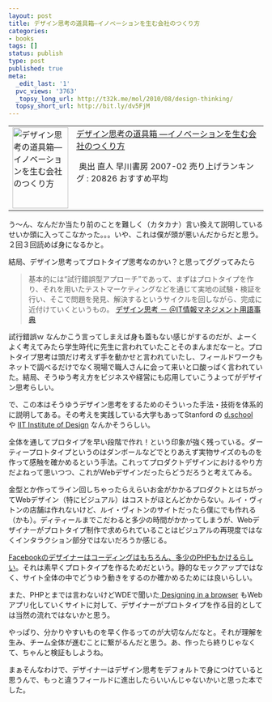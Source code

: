 ```yaml
---
layout: post
title: デザイン思考の道具箱―イノベーションを生む会社のつくり方
categories:
- books
tags: []
status: publish
type: post
published: true
meta:
  _edit_last: '1'
  pvc_views: '3763'
  _topsy_long_url: http://t32k.me/mol/2010/08/design-thinking/
  topsy_short_url: http://bit.ly/dv5FjM
---
```

<table border="0" cellpadding="5">
<tbody>
<tr>
<td valign="top"><a href="http://www.amazon.co.jp/exec/obidos/ASIN/4152087994/warikiru-22/ref=nosim/" target="_blank"><img class="fig" src="http://ecx.images-amazon.com/images/I/51rvYPq7hUL._SL160_.jpg" border="0" alt="デザイン思考の道具箱―イノベーションを生む会社のつくり方" width="110" height="160" /></a></td>
<td valign="top"><span><a href="http://www.amazon.co.jp/%E3%83%87%E3%82%B6%E3%82%A4%E3%83%B3%E6%80%9D%E8%80%83%E3%81%AE%E9%81%93%E5%85%B7%E7%AE%B1%E2%80%95%E3%82%A4%E3%83%8E%E3%83%99%E3%83%BC%E3%82%B7%E3%83%A7%E3%83%B3%E3%82%92%E7%94%9F%E3%82%80%E4%BC%9A%E7%A4%BE%E3%81%AE%E3%81%A4%E3%81%8F%E3%82%8A%E6%96%B9-%E5%A5%A5%E5%87%BA-%E7%9B%B4%E4%BA%BA/dp/4152087994%3FSubscriptionId%3D15SMZCTB9V8NGR2TW082%26tag%3Dwarikiru-22%26linkCode%3Dxm2%26camp%3D2025%26creative%3D165953%26creativeASIN%3D4152087994" target="_blank">デザイン思考の道具箱
―イノベーションを生む会社のつくり方

</a><img style="border: none;" src="http://www.assoc-amazon.jp/e/ir?t=warikiru-22&amp;l=ur2&amp;o=9" alt="" width="1" height="1" />
奥出 直人 <span>早川書房  2007-02
売り上げランキング : 20826
おすすめ平均  <img src="http://g-images.amazon.com/images/G/01/detail/stars-4-5.gif" alt="" /></span>

</span></td>
</tr>
</tbody>
</table>
う〜ん、なんだか当たり前のことを難しく（カタカナ）言い換えて説明しているせいか頭に入ってこなかった。。。いや、これは僕が頭が悪いんだからだと思う。２回３回読めば身になるかと。

<!--more-->
結局、デザイン思考ってプロトタイプ思考なのかい？と思ってググってみたら
<blockquote>基本的には“試行錯誤型アプローチ”であって、まずはプロトタイプを作り、それを用いたテストマーケティングなどを通じて実地の試験・検証を行い、そこで問題を発見、解決するというサイクルを回しながら、完成に近付けていくというもの。
<a href=" http://www.atmarkit.co.jp/aig/04biz/designthinking.html">デザイン思考 － ＠IT情報マネジメント用語事典</a></blockquote>
<a href=" http://www.atmarkit.co.jp/aig/04biz/designthinking.html"></a>試行錯誤ｗ なんかこう言ってしまえば身も蓋もない感じがするのだが、よーくよく考えてみたら学生時代に先生に言われていたことそのまんまだなーと。プロトタイプ思考は頭だけ考えず手を動かせと言われていたし、フィールドワークもネットで調べるだけでなく現場で職人さんに会って来いと口酸っぱく言われていた。結局、そうゆう考え方をビジネスや経営にも応用していこうよってがデザイン思考らしい。

で、この本はそうゆうデザイン思考をするためのそういった手法・技術を体系的に説明してある。その考えを実践している大学もあってStanford の <a href="http://dschool.stanford.edu/">d.school</a> や <a href="http://newbauhaus.id.iit.edu/index.html">IIT Institute of Design</a> なんかそうらしい。

全体を通してプロタイプを早い段階で作れ！という印象が強く残っている。ダーティープロトタイプというのはダンボールなどでとりあえず実物サイズのものを作って感触を確かめるという手法。これってプロダクトデザインにおけるやり方だよねって思いつつ、これがWebデザインだったらどうだろうと考えてみる。

金型とか作ってライン回しちゃったらえらいお金がかかるプロダクトとはちがってWebデザイン（特にビジュアル）はコストがほとんどかからない。ルイ・ヴィトンの店舗は作れないけど、ルイ・ヴィトンのサイトだったら僕にでも作れる（かも）。ディティールまでこだわると多少の時間がかかってしまうが、Webデザイナーがプロトタイプ制作で求められていることはビジュアルの再現度ではなくインタラクション部分ではないだろうか感じる。

<a href="http://t32k.me/mol/2009/11/design-at-facebook/">Facebookのデザイナーはコーディングはもちろん、多少のPHPもかけるらしい</a>。それは素早くプロトタイプを作るためだという。静的なモックアップではなく、サイト全体の中でどうゆう動きをするのか確かめるためには良いらしい。

また、PHPとまでは言わないけどWDEで聞いた<a href="http://t32k.me/mol/2009/12/walls-come-tumbling-down/"> Designing in a browser</a> もWebアプリ化していくサイトに対して、デザイナーがプロトタイプを作る目的としては当然の流れではないかと思う。

やっぱり、分かりやすいものを早く作るってのが大切なんだなと。それが理解を生み、チーム全体が進むことに繋がるんだと思う。あ、作ったら終りじゃなくて、ちゃんと検証もしようね。

まぁそんなわけで、デザイナーはデザイン思考をデフォルトで身につけていると思うんで、もっと違うフィールドに進出したらいいんじゃないかいと思った本でした。
